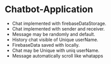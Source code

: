 # Chatbot-Application
* Chat implemented with firebaseDataStorage.
* Chat implemented with sender and receiver.
* Message may be randomly and default.
* History chat visible of Unique userName.
* FirebaseData saved with locally.
* Chat may be Unique with uniq userName.
* Message automatically scroll like whatapps
  






